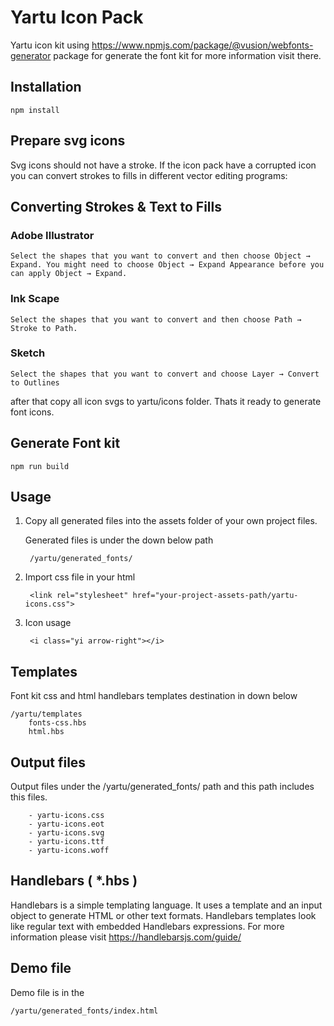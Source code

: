 # Yartu Icon Pack
Yartu icon kit using https://www.npmjs.com/package/@vusion/webfonts-generator package for generate the font kit for more information visit there.

## Installation
    npm install

## Prepare svg icons

Svg icons should not have a stroke. If the icon pack have a corrupted icon you can convert strokes to fills in different vector editing programs:

## Converting Strokes & Text to Fills

### Adobe Illustrator
    Select the shapes that you want to convert and then choose Object → Expand. You might need to choose Object → Expand Appearance before you can apply Object → Expand.

### Ink Scape
    Select the shapes that you want to convert and then choose Path → Stroke to Path.

### Sketch
    Select the shapes that you want to convert and choose Layer → Convert to Outlines

after that copy all icon svgs to yartu/icons folder. Thats it ready to generate font icons. 


## Generate Font kit
    npm run build

## Usage

1. Copy all generated files into the assets folder of your own project files.

    Generated files is under the down below path

        /yartu/generated_fonts/

1. Import css file in your html

        <link rel="stylesheet" href="your-project-assets-path/yartu-icons.css">

1. Icon usage

        <i class="yi arrow-right"></i>

## Templates
Font kit css and html handlebars templates destination in down below 

    /yartu/templates
        fonts-css.hbs
        html.hbs

## Output files
Output files under the /yartu/generated_fonts/ path and this path includes this files.
    
        - yartu-icons.css
        - yartu-icons.eot
        - yartu-icons.svg
        - yartu-icons.ttf
        - yartu-icons.woff

## Handlebars ( *.hbs )
Handlebars is a simple templating language. It uses a template and an input object to generate HTML or other text formats. Handlebars templates look like regular text with embedded Handlebars expressions. For more information please visit https://handlebarsjs.com/guide/

## Demo file
Demo file is in the

    /yartu/generated_fonts/index.html

